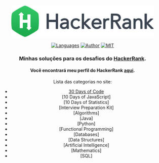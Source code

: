 <div align="center">
<img src="https://github.com/TAMMoura/HackerRank/blob/main/hrlogo.png" width="450" height="auto"/>

[![Languages](https://img.shields.io/badge/languages-Java%2CPython-yellow.svg)](https://github.com/alexprut/HackerRank#table-of-contents)
[![Author](https://img.shields.io/badge/author-ThiagoMoura-brightgreen.svg?style=flat-square)](https://github.com/TAMMoura)
[![MIT](https://img.shields.io/dub/l/vibe-d.svg?style=flat-square)](https://github.com/TAMMoura/HackerRank/blob/main/LICENSE)

### Minhas soluções para os desafios do [HackerRank](https://www.hackerrank.com/).
#### Você encontrará meu perfil do HackerRank [aqui](https://www.hackerrank.com/thiago_moura1?hr_r=1).


Lista das categorias no site:

* [30 Days of Code](https://github.com/TAMMoura/HackerRank/tree/main/30%20Days%20of%20Code)
* [10 Days of JavaScript]
* [10 Days of Statistics]
* [Interview Preparation Kit]
* [Algorithms]
* [Java]
* [Python]
* [Functional Programming]
* [Databases]
* [Data Structures]
* [Artificial Intelligence]
* [Mathematics]
* [SQL]